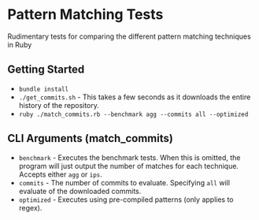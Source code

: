 # Pattern Matching Tests

Rudimentary tests for comparing the different pattern matching techniques in Ruby

## Getting Started

- `bundle install`
- `./get_commits.sh` - This takes a few seconds as it downloads the entire history of the repository.
- `ruby ./match_commits.rb --benchmark agg --commits all --optimized`

## CLI Arguments (match_commits)

- `benchmark` - Executes the benchmark tests. When this is omitted, the program will just output the number of matches for each technique. Accepts either `agg` or `ips`.
- `commits` - The number of commits to evaluate. Specifying `all` will evaluate of the downloaded commits.
- `optimized` - Executes using pre-compiled patterns (only applies to regex).